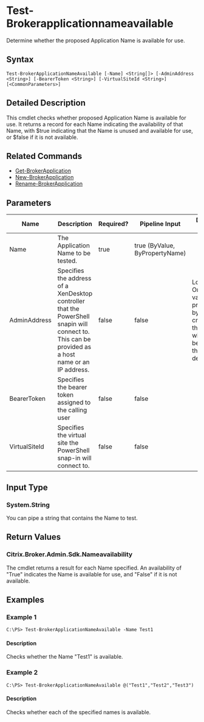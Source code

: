 ﻿
# Test-Brokerapplicationnameavailable
Determine whether the proposed Application Name is available for use.
## Syntax
```
Test-BrokerApplicationNameAvailable [-Name] <String[]> [-AdminAddress <String>] [-BearerToken <String>] [-VirtualSiteId <String>] [<CommonParameters>]
```
## Detailed Description
This cmdlet checks whether proposed Application Name is available for use. It returns a record for each Name indicating the availability of that Name, with \$true indicating that the Name is unused and available for use, or \$false if it is not available.


## Related Commands

* [Get-BrokerApplication](./Get-BrokerApplication/)
* [New-BrokerApplication](./New-BrokerApplication/)
* [Rename-BrokerApplication](./Rename-BrokerApplication/)
## Parameters
| Name   | Description | Required? | Pipeline Input | Default Value |
| --- | --- | --- | --- | --- |
| Name | The Application Name to be tested. | true | true (ByValue, ByPropertyName) |  |
| AdminAddress | Specifies the address of a XenDesktop controller that the PowerShell snapin will connect to. This can be provided as a host name or an IP address. | false | false | Localhost. Once a value is provided by any cmdlet, this value will become the default. |
| BearerToken | Specifies the bearer token assigned to the calling user | false | false |  |
| VirtualSiteId | Specifies the virtual site the PowerShell snap-in will connect to. | false | false |  |

## Input Type

### System.String
You can pipe a string that contains the Name to test.
## Return Values

### Citrix.Broker.Admin.Sdk.Nameavailability
The cmdlet returns a result for each Name specified. An availability of "True" indicates the Name is available for use, and "False" if it is not available.
## Examples

### Example 1
```
C:\PS> Test-BrokerApplicationNameAvailable -Name Test1
```
#### Description
Checks whether the Name "Test1" is available.
### Example 2
```
C:\PS> Test-BrokerApplicationNameAvailable @("Test1","Test2","Test3")
```
#### Description
Checks whether each of the specified names is available.
